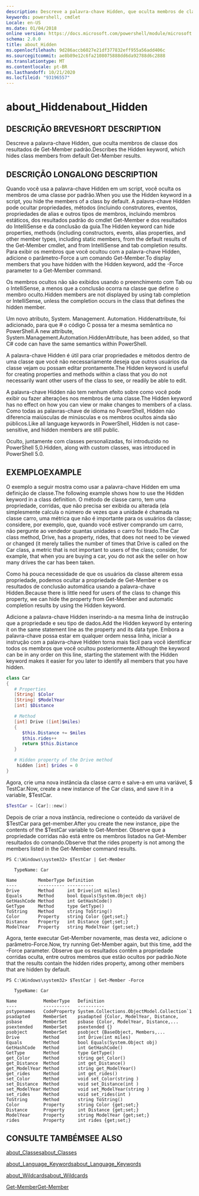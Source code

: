 ```yaml
---
description: Descreve a palavra-chave Hidden, que oculta membros de classe dos resultados de Get-Member padrão.
keywords: powershell, cmdlet
Locale: en-US
ms.date: 01/04/2018
online version: https://docs.microsoft.com/powershell/module/microsoft.powershell.core/about/about_hidden?view=powershell-6&WT.mc_id=ps-gethelp
schema: 2.0.0
title: about_Hidden
ms.openlocfilehash: 9d286accb6027e21df377832eff955a56add406c
ms.sourcegitcommit: ae8b89e12c6fa2108075888dd6da92788d6c2888
ms.translationtype: MT
ms.contentlocale: pt-BR
ms.lasthandoff: 10/21/2020
ms.locfileid: "93196557"
---
```

# <a name="about_hidden"></a><span data-ttu-id="67376-104">about_Hidden</span><span class="sxs-lookup"><span data-stu-id="67376-104">about_Hidden</span></span>

## <a name="short-description"></a><span data-ttu-id="67376-105">DESCRIÇÃO BREVE</span><span class="sxs-lookup"><span data-stu-id="67376-105">SHORT DESCRIPTION</span></span>
<span data-ttu-id="67376-106">Descreve a palavra-chave Hidden, que oculta membros de classe dos resultados de Get-Member padrão.</span><span class="sxs-lookup"><span data-stu-id="67376-106">Describes the Hidden keyword, which hides class members from default Get-Member results.</span></span>

## <a name="long-description"></a><span data-ttu-id="67376-107">DESCRIÇÃO LONGA</span><span class="sxs-lookup"><span data-stu-id="67376-107">LONG DESCRIPTION</span></span>

<span data-ttu-id="67376-108">Quando você usa a palavra-chave Hidden em um script, você oculta os membros de uma classe por padrão.</span><span class="sxs-lookup"><span data-stu-id="67376-108">When you use the Hidden keyword in a script, you hide the members of a class by default.</span></span> <span data-ttu-id="67376-109">A palavra-chave Hidden pode ocultar propriedades, métodos (incluindo construtores, eventos, propriedades de alias e outros tipos de membros, incluindo membros estáticos, dos resultados padrão do cmdlet Get-Member e dos resultados do IntelliSense e da conclusão da guia.</span><span class="sxs-lookup"><span data-stu-id="67376-109">The Hidden keyword can hide properties, methods (including constructors, events, alias properties, and other member types, including static members, from the default results of the Get-Member cmdlet, and from IntelliSense and tab completion results.</span></span> <span data-ttu-id="67376-110">Para exibir os membros que você ocultou com a palavra-chave Hidden, adicione o parâmetro-Force a um comando Get-Member.</span><span class="sxs-lookup"><span data-stu-id="67376-110">To display members that you have hidden with the Hidden keyword, add the -Force parameter to a Get-Member command.</span></span>

<span data-ttu-id="67376-111">Os membros ocultos não são exibidos usando o preenchimento com Tab ou o IntelliSense, a menos que a conclusão ocorra na classe que define o membro oculto.</span><span class="sxs-lookup"><span data-stu-id="67376-111">Hidden members are not displayed by using tab completion or IntelliSense, unless the completion occurs in the class that defines the hidden member.</span></span>

<span data-ttu-id="67376-112">Um novo atributo, System. Management. Automation. Hiddenattribute, foi adicionado, para que \# o código C possa ter a mesma semântica no PowerShell.</span><span class="sxs-lookup"><span data-stu-id="67376-112">A new attribute, System.Management.Automation.HiddenAttribute, has been added, so that C\# code can have the same semantics within PowerShell.</span></span>

<span data-ttu-id="67376-113">A palavra-chave Hidden é útil para criar propriedades e métodos dentro de uma classe que você não necessariamente deseja que outros usuários da classe vejam ou possam editar prontamente.</span><span class="sxs-lookup"><span data-stu-id="67376-113">The Hidden keyword is useful for creating properties and methods within a class that you do not necessarily want other users of the class to see, or readily be able to edit.</span></span>

<span data-ttu-id="67376-114">A palavra-chave Hidden não tem nenhum efeito sobre como você pode exibir ou fazer alterações nos membros de uma classe.</span><span class="sxs-lookup"><span data-stu-id="67376-114">The Hidden keyword has no effect on how you can view or make changes to members of a class.</span></span> <span data-ttu-id="67376-115">Como todas as palavras-chave de idioma no PowerShell, Hidden não diferencia maiúsculas de minúsculas e os membros ocultos ainda são públicos.</span><span class="sxs-lookup"><span data-stu-id="67376-115">Like all language keywords in PowerShell, Hidden is not case-sensitive, and hidden members are still public.</span></span>

<span data-ttu-id="67376-116">Oculto, juntamente com classes personalizadas, foi introduzido no PowerShell 5,0.</span><span class="sxs-lookup"><span data-stu-id="67376-116">Hidden, along with custom classes, was introduced in PowerShell 5.0.</span></span>

## <a name="example"></a><span data-ttu-id="67376-117">EXEMPLO</span><span class="sxs-lookup"><span data-stu-id="67376-117">EXAMPLE</span></span>

<span data-ttu-id="67376-118">O exemplo a seguir mostra como usar a palavra-chave Hidden em uma definição de classe.</span><span class="sxs-lookup"><span data-stu-id="67376-118">The following example shows how to use the Hidden keyword in a class definition.</span></span> <span data-ttu-id="67376-119">O método de classe carro, tem uma propriedade, corridas, que não precisa ser exibida ou alterada (ela simplesmente calcula o número de vezes que a unidade é chamada na classe carro, uma métrica que não é importante para os usuários da classe; considere, por exemplo, que, quando você estiver comprando um carro, não pergunte ao vendedor quantas unidades o carro foi tirado.</span><span class="sxs-lookup"><span data-stu-id="67376-119">The Car class method, Drive, has a property, rides, that does not need to be viewed or changed (it merely tallies the number of times that Drive is called on the Car class, a metric that is not important to users of the class; consider, for example, that when you are buying a car, you do not ask the seller on how many drives the car has been taken.</span></span>

<span data-ttu-id="67376-120">Como há pouca necessidade de que os usuários da classe alterem essa propriedade, podemos ocultar a propriedade de Get-Member e os resultados de conclusão automática usando a palavra-chave Hidden.</span><span class="sxs-lookup"><span data-stu-id="67376-120">Because there is little need for users of the class to change this property, we can hide the property from Get-Member and automatic completion results by using the Hidden keyword.</span></span>

<span data-ttu-id="67376-121">Adicione a palavra-chave Hidden inserindo-a na mesma linha de instrução que a propriedade e seu tipo de dados.</span><span class="sxs-lookup"><span data-stu-id="67376-121">Add the Hidden keyword by entering it on the same statement line as the property and its data type.</span></span> <span data-ttu-id="67376-122">Embora a palavra-chave possa estar em qualquer ordem nessa linha, iniciar a instrução com a palavra-chave Hidden torna mais fácil para você identificar todos os membros que você ocultou posteriormente.</span><span class="sxs-lookup"><span data-stu-id="67376-122">Although the keyword can be in any order on this line, starting the statement with the Hidden keyword makes it easier for you later to identify all members that you have hidden.</span></span>

```powershell
class Car
{
   # Properties
   [String] $Color
   [String] $ModelYear
   [int] $Distance

   # Method
   [int] Drive ([int]$miles)
   {
      $this.Distance += $miles
      $this.rides++
      return $this.Distance
   }

   # Hidden property of the Drive method
    hidden [int] $rides = 0
}
```

<span data-ttu-id="67376-123">Agora, crie uma nova instância da classe carro e salve-a em uma variável, \$ TestCar.</span><span class="sxs-lookup"><span data-stu-id="67376-123">Now, create a new instance of the Car class, and save it in a variable, \$TestCar.</span></span>

```powershell
$TestCar = [Car]::new()
```

<span data-ttu-id="67376-124">Depois de criar a nova instância, redirecione o conteúdo da variável de $TestCar para get-member.</span><span class="sxs-lookup"><span data-stu-id="67376-124">After you create the new instance, pipe the contents of the $TestCar variable to Get-Member.</span></span> <span data-ttu-id="67376-125">Observe que a propriedade corridas não está entre os membros listados na Get-Member resultados do comando.</span><span class="sxs-lookup"><span data-stu-id="67376-125">Observe that the rides property is not among the members listed in the Get-Member command results.</span></span>

```output
PS C:\Windows\system32> $TestCar | Get-Member

   TypeName: Car

Name        MemberType Definition
----        ---------- ----------
Drive       Method     int Drive(int miles)
Equals      Method     bool Equals(System.Object obj)
GetHashCode Method     int GetHashCode()
GetType     Method     type GetType()
ToString    Method     string ToString()
Color       Property   string Color {get;set;}
Distance    Property   int Distance {get;set;}
ModelYear   Property   string ModelYear {get;set;}

```

<span data-ttu-id="67376-126">Agora, tente executar Get-Member novamente, mas desta vez, adicione o parâmetro-Force.</span><span class="sxs-lookup"><span data-stu-id="67376-126">Now, try running Get-Member again, but this time, add the -Force parameter.</span></span>
<span data-ttu-id="67376-127">Observe que os resultados contêm a propriedade corridas oculta, entre outros membros que estão ocultos por padrão.</span><span class="sxs-lookup"><span data-stu-id="67376-127">Note that the results contain the hidden rides property, among other members that are hidden by default.</span></span>

```output
PS C:\Windows\system32> $TestCar | Get-Member -Force

   TypeName: Car

Name          MemberType   Definition
----          ----------   ----------
pstypenames   CodeProperty System.Collections.ObjectModel.Collection`1
psadapted     MemberSet    psadapted {Color, ModelYear, Distance,
psbase        MemberSet    psbase {Color, ModelYear, Distance,...
psextended    MemberSet    psextended {}
psobject      MemberSet    psobject {BaseObject, Members,...
Drive         Method       int Drive(int miles)
Equals        Method       bool Equals(System.Object obj)
GetHashCode   Method       int GetHashCode()
GetType       Method       type GetType()
get_Color     Method       string get_Color()
get_Distance  Method       int get_Distance()
get_ModelYear Method       string get_ModelYear()
get_rides     Method       int get_rides()
set_Color     Method       void set_Color(string )
set_Distance  Method       void set_Distance(int )
set_ModelYear Method       void set_ModelYear(string )
set_rides     Method       void set_rides(int )
ToString      Method       string ToString()
Color         Property     string Color {get;set;}
Distance      Property     int Distance {get;set;}
ModelYear     Property     string ModelYear {get;set;}
rides         Property     int rides {get;set;}

```

## <a name="see-also"></a><span data-ttu-id="67376-128">CONSULTE TAMBÉM</span><span class="sxs-lookup"><span data-stu-id="67376-128">SEE ALSO</span></span>

[<span data-ttu-id="67376-129">about_Classes</span><span class="sxs-lookup"><span data-stu-id="67376-129">about_Classes</span></span>](about_Classes.md)

[<span data-ttu-id="67376-130">about_Language_Keywords</span><span class="sxs-lookup"><span data-stu-id="67376-130">about_Language_Keywords</span></span>](about_Language_Keywords.md)

[<span data-ttu-id="67376-131">about_Wildcards</span><span class="sxs-lookup"><span data-stu-id="67376-131">about_Wildcards</span></span>](about_Wildcards.md)

[<span data-ttu-id="67376-132">Get-Member</span><span class="sxs-lookup"><span data-stu-id="67376-132">Get-Member</span></span>](xref:Microsoft.PowerShell.Utility.Get-Member)
